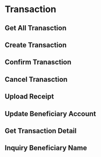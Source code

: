 # Transaction
## Get All Tranasction
## Create Transaction
## Confirm Tranasction
## Cancel Tranasction
## Upload Receipt
## Update Beneficiary Account
## Get Transaction Detail
## Inquiry Beneficiary Name